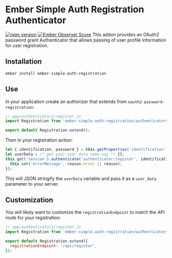 # Ember Simple Auth Registration Authenticator

[![npm version](https://badge.fury.io/js/ember-simple-auth-registration.svg)](http://badge.fury.io/js/ember-simple-auth-registration)
[![Ember Observer Score](http://emberobserver.com/badges/ember-simple-auth-registration.svg)](http://emberobserver.com/addons/ember-simple-auth-registration)
This addon provides an OAuth2 password grant Authenticator that allows passing of user profile information for user registration.

## Installation

`ember install ember-simple-auth-registration`

## Use

In your application create an authorizer that extends from `oauth2-password-registration`:

```js
// app/authenticators/register.js
import Registration from 'ember-simple-auth-registration/authenticators/oauth2-password-registration';

export default Registration.extend();
```

Then in your registration action:

```js
let { identification, password } = this.getProperties('identification', 'password');
let userData = /* get your user data some way */ {};
this.get('session').authenticate('authenticator:register', identification, password, userData).catch((reason) => {
  this.set('errorMessage', reason.error || reason);
});
```

This will JSON stringify the `userData` variable and pass it as a `user_data` parameter to your server.

## Customization

You will likely want to customize the `registrationEndpoint` to match the API route for your registration:

```js
// app/authenticators/register.js
import Registration from 'ember-simple-auth-registration/authenticators/oauth2-password-registration';

export default Registration.extend({
  registrationEndpoint: '/api/register',
});
```

